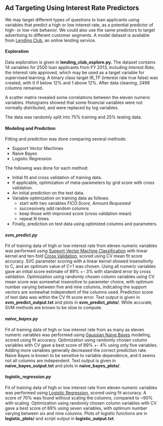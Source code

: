 ## Ad Targeting Using Interest Rate Predictors

We may target different types of questions to loan applicants using variables that predict a high or low interest rate, as a potential predictor of high- or low-risk behavior.  We could also use the same predictors to target advertising to different customer segments.  A model dataset is available from [Lending Club](https://www.lendingclub.com/info/download-data.action), an online lending service.

#### Exploration

Data exploration is given in __lending_club_explore.py.__  The dataset contains 14 variables for 2500 loan applicants from FY 2013, including *Interest.Rate*, the interest rate approved, which may be used as a target variable for supervised learning.  A binary class target *IR_TF* (interest rate true false) was created, with 0 if below 12% and 1 above 12%.  After data cleaning, 2498 columns remained.  

A scatter matrix revealed some correlations between the eleven numeric variables.  Histograms showed that some financial variables were not normally distributed, and were replaced by log variables.  

The data was randomly split into 75% training and 25% testing data.

#### Modeling and Prediction

Fitting and prediction was done comparing several methods:
+ Support Vector Machines
+ Naive Bayes
+ Logistic Regression

The following was done for each method:
+ Initial fit and cross validation of training data.
+ If applicable, optimization of meta-parameters by grid score with cross validation.
+ An initial prediction on the test data.
+ Variable optimization on training data as follows: 
  + start with two variables *FICO.Score, Amount.Requested*
  + successively add random columns
  + keep those with improved score (cross validation mean)
  + repeat N times
+ Finally, prediction on test data using optimized columns and parameters.

#### *svm_predict.py*
Fit of training data of high or low interest rate from eleven numeric variables was performed using [Support Vector Machine Classification](aaa) with linear kernel and ten-fold [Cross Validation](ccc), scored using CV mean fit score accuracy.   SVC parameter scoring with a linear kernel showed insensitivity to C, and an optimum value of C=1 was chosen.  Using all numeric variables gave an initial score estimate of 89% +- 3% with standard error by cross validation.  Optimization using randomly chosen column variables using CV mean score was somewhat insensitive to parameter choice, with optimum number varying between five and nine columns, indicating the support vectors are somewhat independent of the columns used.  Prediction score of test data was within the CV fit score error.  Text output is given in **svm_predict_output.txt** and plots in **svm_predict_plots/**.  While accurate, SVM methods are known to be slow to compute.

#### *naive_bayes.py*
Fit of training data of high or low interest rate from as many as eleven numeric variables was performed using [Gaussian Naive Bayes](bbb) modeling, scored using fit accuracy.  Optimization using randomly chosen column variables with CV gave a best score of 89% +- 4% using only five variables.  Adding more variables generally decreased the correct prediction rate.  Naive Bayes is known to be sensitive to variable dependence, and it seems not all columns are independent.  Text output is given in **naive_bayes_output.txt** and plots in **naive_bayes_plots/**.  

#### *logistic_regression.py* 
Fit of training data of high or low interest rate from eleven numeric variables was performed using [Logistic Regression](aaa), scored using fit accuracy.  A score of 70% was found without scaling the columns, compared to ~90% with scaling.  Optimization using randomly chosen column variables with CV gave a best score of 89% using seven variables, with optimum number varying between six and nine columns.  Plots of logistic functions are in **logistic_plots/** and script output in **logistic_output.txt**.


